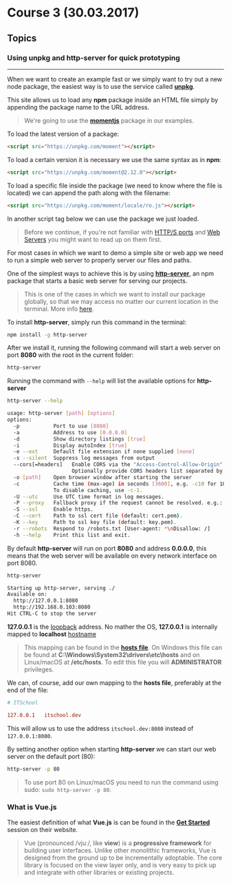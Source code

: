 # Course 3 (30.03.2017)
## Topics

### Using **unpkg** and **http-server** for quick prototyping
---

When we want to create an example fast or we simply want to try out a new node package, the easiest way is to use the service called [**unpkg**](https://unpkg.com).

This site allows us to load any **npm** package inside an HTML file simply by appending the package name to the URL address.

> We're going to use the [**momentjs**](http://momentjs.com/) package in our examples.

To load the latest version of a package:
```html
<script src="https://unpkg.com/moment"></script>
```

To load a certain version it is necessary we use the same syntax as in **npm**:
```html
<script src="https://unpkg.com/moment@2.12.0"></script>
```

To load a specific file inside the package (we need to know where the file is located) we can append the path along with the filename:
```html
<script src="https://unpkg.com/moment/locale/ro.js"></script>
```

In another script tag below we can use the package we just loaded.

> Before we continue, if you're not familiar with [HTTP/S ports](https://www.howtogeek.com/233383/why-was-80-chosen-as-the-default-http-port-and-443-as-the-default-https-port/) and [Web Servers](https://en.wikipedia.org/wiki/Web_server) you might want to read up on them first.

For most cases in which we want to demo a simple site or web app we need to run a simple web server to properly server our files and paths.

One of the simplest ways to achieve this is by using [**http-server**](https://www.npmjs.com/package/http-server), an npm package that starts a basic web server for serving our projects.

> This is one of the cases in which we want to install our package  globally, so that we may access no matter our current location in the terminal. More info [here](https://www.npmjs.com/package/http-server).

To install **http-server**, simply run this command in the terminal:
```bash
npm install -g http-server
```

After we install it, running the following command will start a web server on port **8080** with the root in the current folder:
```bash
http-server
```

Running the command with ```--help``` will list the available options for **http-server**

```bash
http-server --help

usage: http-server [path] [options]
options:
  -p           Port to use [8080]
  -a           Address to use [0.0.0.0]
  -d           Show directory listings [true]
  -i           Display autoIndex [true]
  -e --ext     Default file extension if none supplied [none]
  -s --silent  Suppress log messages from output
  --cors[=headers]   Enable CORS via the "Access-Control-Allow-Origin" header
                     Optionally provide CORS headers list separated by commas
  -o [path]    Open browser window after starting the server
  -c           Cache time (max-age) in seconds [3600], e.g. -c10 for 10 seconds.
               To disable caching, use -c-1.
  -U --utc     Use UTC time format in log messages.
  -P --proxy   Fallback proxy if the request cannot be resolved. e.g.: http://someurl.com
  -S --ssl     Enable https.
  -C --cert    Path to ssl cert file (default: cert.pem).
  -K --key     Path to ssl key file (default: key.pem).
  -r --robots  Respond to /robots.txt [User-agent: *\nDisallow: /]
  -h --help    Print this list and exit.
```

By default **http-server** will run on port **8080** and address **0.0.0.0**, this means that the web server will be available on every network interface on port 8080.

```bash
http-server

Starting up http-server, serving ./
Available on:
  http://127.0.0.1:8080
  http://192.168.0.103:8080
Hit CTRL-C to stop the server
```

**127.0.0.1** is the [loopback](https://en.wikipedia.org/wiki/Loopback) address. No mather the OS, **127.0.0.1** is internally mapped to **localhost** [hostname](https://en.wikipedia.org/wiki/Hostname)

> This mapping can be found in the [**hosts file**](https://en.wikipedia.org/wiki/Hosts_(file)). On Windows this file can be found at **C:\Windows\System32\drivers\etc\hosts** and on Linux/macOS at **/etc/hosts**. To edit this file you will **ADMINISTRATOR** privileges.

We can, of course, add our own mapping to the **hosts file**, preferably at the end of the file:

```conf
# ITSchool

127.0.0.1   itschool.dev
```

This will allow us to use the address ```itschool.dev:8080``` instead of ```127.0.0.1:8080```.

By setting another option when starting **http-server** we can start our web server on the default port (80):

```bash
http-server -p 80
```

> To use port 80 on Linux/macOS you need to run the command using sudo: ```sudo http-server -p 80```.

### What is Vue.js

The easiest definition of what **Vue.js** is can be found in the [**Get Started**](https://vuejs.org/v2/guide/) session on their website.

> Vue (pronounced /vjuː/, like **view**) is a **progressive framework** for building user interfaces. Unlike other monolithic frameworks, Vue is designed from the ground up to be incrementally adoptable. The core library is focused on the view layer only, and is very easy to pick up and integrate with other libraries or existing projects.

